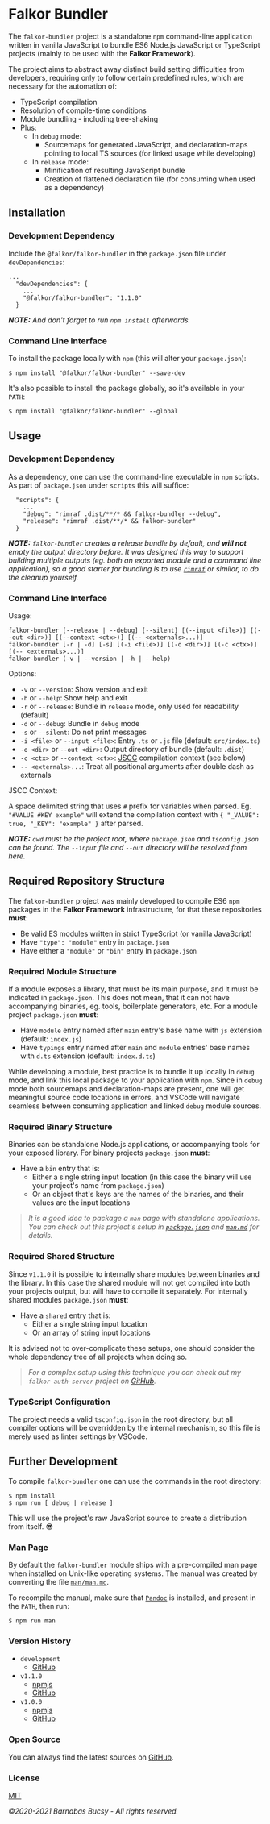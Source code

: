 # **Falkor Bundler**

The `falkor-bundler` project is a standalone `npm` command-line application written in vanilla JavaScript to bundle ES6 Node.js JavaScript or TypeScript projects (mainly to be used with the **Falkor Framework**).

The project aims to abstract away distinct build setting difficulties from developers, requiring only to follow certain predefined rules, which are necessary for the automation of:

* TypeScript compilation
* Resolution of compile-time conditions
* Module bundling - including tree-shaking
* Plus:
    * In `debug` mode:
        * Sourcemaps for generated JavaScript, and declaration-maps pointing to local TS sources (for linked usage while developing)
    * In `release` mode:
        * Minification of resulting JavaScript bundle
        * Creation of flattened declaration file (for consuming when used as a dependency)

## **Installation**

### **Development Dependency**

Include the `@falkor/falkor-bundler` in the `package.json` file under `devDependencies`:

```
...
  "devDependencies": {
    ...
    "@falkor/falkor-bundler": "1.1.0"
  }
```

_**NOTE:** And don't forget to run `npm install` afterwards._

### **Command Line Interface**

To install the package locally with `npm` (this will alter your `package.json`):

```
$ npm install "@falkor/falkor-bundler" --save-dev
```

It's also possible to install the package globally, so it's available in your `PATH`:

```
$ npm install "@falkor/falkor-bundler" --global
```

## **Usage**

### **Development Dependency**

As a dependency, one can use the command-line executable in `npm` scripts. As part of `package.json` under `scripts` this will suffice:

```
  "scripts": {
    ...
    "debug": "rimraf .dist/**/* && falkor-bundler --debug",
    "release": "rimraf .dist/**/* && falkor-bundler"
  }
```

_**NOTE:** `falkor-bundler` creates a release bundle by default, and **will not** empty the output directory before. It was designed this way to support building multiple outputs (eg. both an exported module and a command line application), so a good starter for bundling is to use [`rimraf`](https://www.npmjs.com/package/rimraf "Visit") or similar, to do the cleanup yourself._

### **Command Line Interface**

Usage:

```
falkor-bundler [--release | --debug] [--silent] [(--input <file>)] [(--out <dir>)] [(--context <ctx>)] [(-- <externals>...)]
falkor-bundler [-r | -d] [-s] [(-i <file>)] [(-o <dir>)] [(-c <ctx>)] [(-- <externals>...)]
falkor-bundler (-v | --version | -h | --help)
```

Options:

* `-v` or `--version`: Show version and exit
* `-h` or `--help`: Show help and exit
* `-r` or `--release`: Bundle in `release` mode, only used for readability (default)
* `-d` or `--debug`: Bundle in `debug` mode
* `-s` or `--silent`: Do not print messages
* `-i <file>` or `--input <file>`: Entry `.ts` or `.js` file (default: `src/index.ts`)
* `-o <dir>` or `--out <dir>`: Output directory of bundle (default: `.dist`)
* `-c <ctx>` or `--context <ctx>`: [JSCC](https://github.com/aMarCruz/jscc "Visit") compilation context (see below)
* `-- <externals>...`: Treat all positional arguments after double dash as externals

JSCC Context:

A space delimited string that uses `#` prefix for variables when parsed. Eg. `"#VALUE #KEY example"` will extend the compilation context with `{ "_VALUE": true, "_KEY": "example" }` after parsed.

_**NOTE:** `cwd` must be the project root, where `package.json` and `tsconfig.json` can be found. The `--input` file and `--out` directory will be resolved from here._

## **Required Repository Structure**

The `falkor-bundler` project was mainly developed to compile ES6 `npm` packages in the **Falkor Framework** infrastructure, for that these repositories **must**:

* Be valid ES modules written in strict TypeScript (or vanilla JavaScript)
* Have `"type": "module"` entry in `package.json`
* Have either a `"module"` or `"bin"` entry in `package.json`

### **Required Module Structure**

If a module exposes a library, that must be its main purpose, and it must be indicated in `package.json`. This does not mean, that it can not have accompanying binaries, eg. tools, boilerplate generators, etc. For a module project `package.json` **must**:

* Have `module` entry named after `main` entry's base name with `js` extension (default: `index.js`)
* Have `typings` entry named after `main` and `module` entries' base names with `d.ts` extension (default: `index.d.ts`)

While developing a module, best practice is to bundle it up locally in `debug` mode, and link this local package to your application with `npm`. Since in `debug` mode both sourcemaps and declaration-maps are present, one will get meaningful source code locations in errors, and VSCode will navigate seamless between consuming application and linked `debug` module sources.

### **Required Binary Structure**

Binaries can be standalone Node.js applications, or accompanying tools for your exposed library. For binary projects `package.json` **must**:

* Have a `bin` entry that is:
    * Either a single string input location (in this case the binary will use your project's name from `package.json`)
    * Or an object that's keys are the names of the binaries, and their values are the input locations

> _It is a good idea to package a `man` page with standalone applications. You can check out this project's setup in [`package.json`](https://github.com/theonethread/falkor-bundler/blob/master/package.json "Open") and [`man.md`](https://github.com/theonethread/falkor-bundler/blob/master/man.md "Open") for details._

### **Required Shared Structure**

Since `v1.1.0` it is possible to internally share modules between binaries and the library. In this case the shared module will not get compiled into both your projects output, but will have to compile it separately. For internally shared modules `package.json` **must**:

* Have a `shared` entry that is:
    * Either a single string input location
    * Or an array of string input locations

It is advised not to over-complicate these setups, one should consider the whole dependency tree of all projects when doing so.

> _For a complex setup using this technique you can check out my `falkor-auth-server` project on [GitHub](https://github.com/theonethread/falkor-auth-server "Visit")._

### **TypeScript Configuration**

The project needs a valid `tsconfig.json` in the root directory, but all compiler options will be overridden by the internal mechanism, so this file is merely used as linter settings by VSCode.

## **Further Development**

To compile `falkor-bundler` one can use the commands in the root directory:

```
$ npm install
$ npm run [ debug | release ]
```

This will use the project's raw JavaScript source to create a distribution from itself. :sunglasses:

### **Man Page**

By default the `falkor-bundler` module ships with a pre-compiled man page when installed on Unix-like operating systems. The manual was created by converting the file [`man/man.md`](https://github.com/theonethread/falkor-bundler/blob/master/man/man.md "Open").

To recompile the manual, make sure that [`Pandoc`](https://pandoc.org/ "Visit") is installed, and present in the `PATH`, then run:

```
$ npm run man
```

### **Version History**

* `development`
    * [GitHub](https://github.com/theonethread/falkor-bundler "Visit")
* `v1.1.0`
    * [npmjs](https://www.npmjs.com/package/@falkor/falkor-bundler/v/1.1.0 "Visit")
    * [GitHub](https://github.com/theonethread/falkor-bundler/releases/tag/v1.1.0 "Visit")
* `v1.0.0`
    * [npmjs](https://www.npmjs.com/package/@falkor/falkor-bundler/v/1.0.0 "Visit")
    * [GitHub](https://github.com/theonethread/falkor-bundler/releases/tag/v1.0.0 "Visit")

### **Open Source**

You can always find the latest sources on [GitHub](https://github.com/theonethread/falkor-bundler "Visit").

### **License**

[MIT](https://github.com/theonethread/falkor-bundler/blob/master/license.txt "Open")

_©2020-2021 Barnabas Bucsy - All rights reserved._
